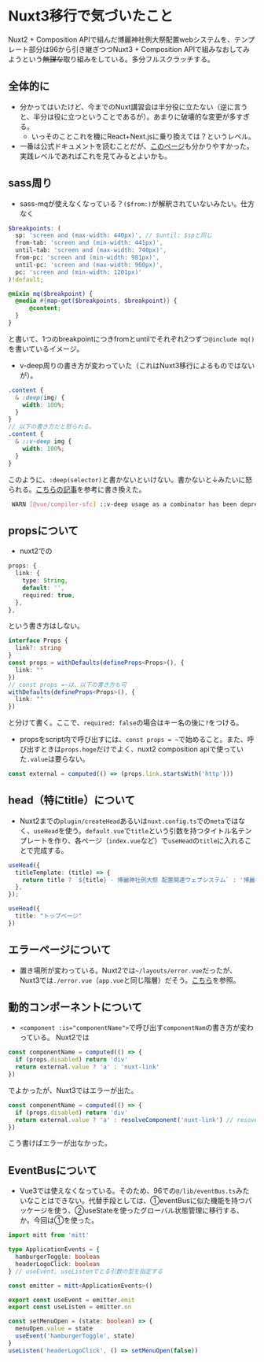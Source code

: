 # Nuxt3移行で気づいたこと

Nuxt2 + Composition APIで組んだ博麗神社例大祭配置webシステムを、テンプレート部分は96から引き継ぎつつNuxt3 + Composition APIで組みなおしてみようという~~無謀な~~取り組みをしている。多分フルスクラッチする。

## 全体的に

- 分かってはいたけど、今までのNuxt講習会は半分役に立たない（逆に言うと、半分は役に立つということであるが）。あまりに破壊的な変更が多すぎる。
  -  いっそのことこれを機にReact+Next.jsに乗り換えては？というレベル。
- 一番は公式ドキュメントを読むことだが、[このページ](https://reffect.co.jp/vue/nuxt3/)も分かりやすかった。実践レベルであればこれを見てみるとよいかも。

## sass周り

- sass-mqが使えなくなっている？`($from:)`が解釈されていないみたい。仕方なく

```scss :_mq.scss
$breakpoints: (
  sp: 'screen and (max-width: 440px)', // $until: $spと同じ
  from-tab: 'screen and (min-width: 441px)',
  until-tab: 'screen and (max-width: 740px)',
  from-pc: 'screen and (min-width: 981px)',
  until-pc: 'screen and (max-width: 960px)',
  pc: 'screen and (min-width: 1201px)'
)!default;

@mixin mq($breakpoint) {
  @media #{map-get($breakpoints, $breakpoint)} {
      @content;
  }
}
```

と書いて、1つのbreakpointにつきfromとuntilでそれぞれ2つずつ`@include mq()`を書いているイメージ。
- v-deep周りの書き方が変わっていた（これはNuxt3移行によるものではないが）。

```scss :APopup.vue
.content {
  & :deep(img) {
    width: 100%;
  }
}
// 以下の書き方だと怒られる。
.content {
  & ::v-deep img {
    width: 100%;
  }
}
```

このように、`:deep(selector)`と書かないといけない。書かないと↓みたいに怒られる。[こちらの記事](https://zenn.dev/mihorin1729/articles/21f0b44f9cbfc4)を参考に書き換えた。

```bash
 WARN [@vue/compiler-sfc] ::v-deep usage as a combinator has been deprecated. Use :deep(<inner-selector>) instead.
```

## propsについて

- nuxt2での

```ts
props: {
  link: {
    type: String,
    default: '',
    required: true,
  },
},
```

という書き方はしない。

```ts
interface Props {
  link?: string
}
const props = withDefaults(defineProps<Props>(), {
  link: ""
})
// const props =~は、以下の書き方も可
withDefaults(defineProps<Props>(), {
  link: ""
})
```

と分けて書く。ここで、`required: false`の場合はキー名の後に`?`をつける。
- propsをscript内で呼び出すには、`const props = ~`で始めること。また、呼び出すときは`props.hoge`だけでよく、nuxt2 composition apiで使っていた`.value`は要らない。

```ts
const external = computed(() => (props.link.startsWith('http')))
```

## head（特にtitle）について

- Nuxt2までの`plugin/createHead`あるいは`nuxt.config.ts`での`meta`ではなく、`useHead`を使う。`default.vue`で`title`という引数を持つタイトル名テンプレートを作り、各ページ（`index.vue`など）で`useHead`の`title`に入れることで完成する。

```ts :default.vue
useHead({
  titleTemplate: (title) => {
    return title ? `${title} - 博麗神社例大祭 配置関連ウェブシステム` : '博麗神社例大祭 配置関連ウェブシステム';
  },
});
```

```ts :index.vue
useHead({
  title: "トップページ"
})
```

## エラーページについて

- 置き場所が変わっている。Nuxt2では`~/layouts/error.vue`だったが、Nuxt3では`./error.vue`（`app.vue`と同じ階層）だそう。[こちら](https://zenn.dev/kakkoyakakko/articles/329801deb185b8)を参照。

## 動的コンポーネントについて

- `<component :is="componentName">`で呼び出す`componentNam`の書き方が変わっている。
Nuxt2では

```ts :ALinkButton.vue(old)
const componentName = computed(() => {
  if (props.disabled) return 'div'
  return external.value ? 'a' : 'nuxt-link'
})
```

でよかったが、Nuxt3ではエラーが出た。

```ts :ALinkButton.vue
const componentName = computed(() => {
  if (props.disabled) return 'div'
  return external.value ? 'a' : resolveComponent('nuxt-link') // resoveComponent('hoge-hoge')と書く
})
```

こう書けばエラーが出なかった。

## EventBusについて

- Vue3では使えなくなっている。そのため、96での`@/lib/eventBus.ts`みたいなことはできない。代替手段としては、①eventBusに似た機能を持つパッケージを使う、②useStateを使ったグローバル状態管理に移行する、か。今回は①を使った。

```ts :./composables/useEventBus.ts
import mitt from 'mitt'

type ApplicationEvents = {
  hamburgerToggle: boolean
  headerLogoClick: boolean
} // useEvent, useListenでとる引数の型を指定する

const emitter = mitt<ApplicationEvents>()

export const useEvent = emitter.emit
export const useListen = emitter.on
```

```ts :ONavigation.vue
const setMenuOpen = (state: boolean) => {
  menuOpen.value = state
  useEvent('hamburgerToggle', state)
}
useListen('headerLogoClick', () => setMenuOpen(false))
```
